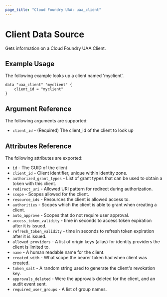 ```yaml
---
page_title: "Cloud Foundry UAA: uaa_client"
---
```


# Client Data Source

Gets information on a Cloud Foundry UAA Client.

## Example Usage

The following example looks up a client named 'myclient'.

```
data "uaa_client" "myclient" {
    client_id = "myclient"
}
```

## Argument Reference

The following arguments are supported:

* `client_id` - (Required) The client_id of the client to look up

## Attributes Reference

The following attributes are exported:

* `id` - The GUID of the client
* `client_id` - Client identifier, unique within identity zone.
* `authorized_grant_types` - List of grant types that can be used to obtain a token with this client.
* `redirect_uri` - Allowed URI pattern for redirect during authorization.
* `scope` - Scopes allowed for the client.
* `resource_ids` - Resources the client is allowed access to.
* `authorities` - Scopes which the client is able to grant when creating a client.
* `auto_approve` - Scopes that do not require user approval.
* `access_token_validity` - time in seconds to access token expiration after it is issued.
* `refresh_token_validity` - time in seconds to refresh token expiration after it is issued.
* `allowed_providers` - A list of origin keys (alias) for identity providers the client is limited to.
* `name` - A human readable name for the client.
* `created_with` - What scope the bearer token had when client was created.
* `token_salt` - A random string used to generate the client's revokation key.
* `approvals_deleted` - Were the approvals deleted for the client, and an audit event sent.
* `required_user_groups` - A list of group names.
